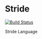 # Stride

[![Build Status](https://travis-ci.org/StrideLanguage/Stride.svg?branch=master)](https://travis-ci.org/StrideLanguage/Stride)

Stride Language
